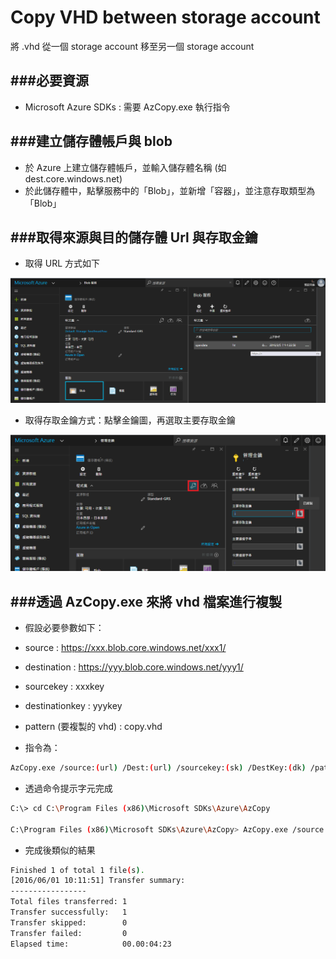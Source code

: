 # Copy VHD between storage account

<script type="text/javascript" src="../gitbook/app.js"></script>
<script type="text/javascript" src="../js/general.js"></script>

將 .vhd 從一個 storage account 移至另一個 storage account

###必要資源
---

* Microsoft Azure SDKs : 需要 AzCopy.exe 執行指令

###建立儲存體帳戶與 blob
---

* 於 Azure 上建立儲存體帳戶，並輸入儲存體名稱 (如 dest.core.windows.net)
* 於此儲存體中，點擊服務中的「Blob」，並新增「容器」，並注意存取類型為「Blob」

###取得來源與目的儲存體 Url 與存取金鑰
---

* 取得 URL 方式如下

![](../images/storage_url.png)

* 取得存取金鑰方式：點擊金鑰圖，再選取主要存取金鑰

![](../images/storage_key.png)

###透過 AzCopy.exe 來將 vhd 檔案進行複製
---

* 假設必要參數如下：
* source : https://xxx.blob.core.windows.net/xxx1/
* destination : https://yyy.blob.core.windows.net/yyy1/
* sourcekey : xxxkey
* destinationkey : yyykey
* pattern (要複製的 vhd) : copy.vhd

* 指令為：

```Bash
AzCopy.exe /source:(url) /Dest:(url) /sourcekey:(sk) /DestKey:(dk) /pattern:(vhd)
```

* 透過命令提示字元完成

```Bash
C:\> cd C:\Program Files (x86)\Microsoft SDKs\Azure\AzCopy

C:\Program Files (x86)\Microsoft SDKs\Azure\AzCopy> AzCopy.exe /source:https://xxx.blob.core.windows.net/xxx1/ /Dest:https://yyy.blob.core.windows.net/yyy1/ /sourcekey:xxxkey /DestKey:yyykey /pattern:copy.vhd
```

* 完成後類似的結果

```Bash
Finished 1 of total 1 file(s).
[2016/06/01 10:11:51] Transfer summary:
-----------------
Total files transferred: 1
Transfer successfully:   1
Transfer skipped:        0
Transfer failed:         0
Elapsed time:            00.00:04:23
```



